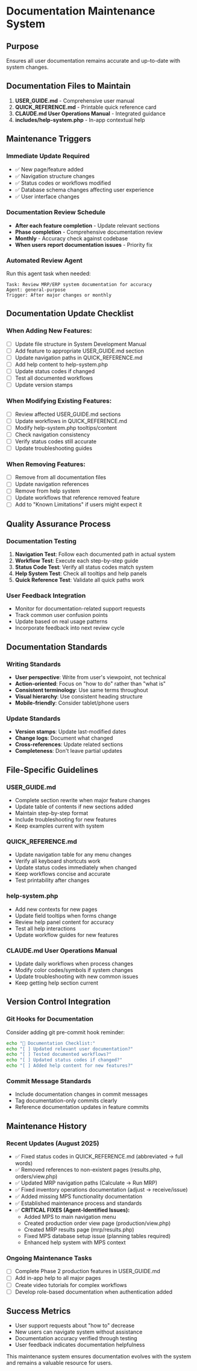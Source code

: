 # Documentation Maintenance System

## Purpose
Ensures all user documentation remains accurate and up-to-date with system changes.

## Documentation Files to Maintain
1. **USER_GUIDE.md** - Comprehensive user manual
2. **QUICK_REFERENCE.md** - Printable quick reference card
3. **CLAUDE.md User Operations Manual** - Integrated guidance
4. **includes/help-system.php** - In-app contextual help

## Maintenance Triggers

### **Immediate Update Required**
- ✅ New page/feature added
- ✅ Navigation structure changes
- ✅ Status codes or workflows modified
- ✅ Database schema changes affecting user experience
- ✅ User interface changes

### **Documentation Review Schedule**
- **After each feature completion** - Update relevant sections
- **Phase completion** - Comprehensive documentation review
- **Monthly** - Accuracy check against codebase
- **When users report documentation issues** - Priority fix

### **Automated Review Agent**
Run this agent task when needed:
```
Task: Review MRP/ERP system documentation for accuracy
Agent: general-purpose
Trigger: After major changes or monthly
```

## Documentation Update Checklist

### When Adding New Features:
- [ ] Update file structure in System Development Manual
- [ ] Add feature to appropriate USER_GUIDE.md section
- [ ] Update navigation paths in QUICK_REFERENCE.md
- [ ] Add help content to help-system.php
- [ ] Update status codes if changed
- [ ] Test all documented workflows
- [ ] Update version stamps

### When Modifying Existing Features:
- [ ] Review affected USER_GUIDE.md sections
- [ ] Update workflows in QUICK_REFERENCE.md
- [ ] Modify help-system.php tooltips/content
- [ ] Check navigation consistency
- [ ] Verify status codes still accurate
- [ ] Update troubleshooting guides

### When Removing Features:
- [ ] Remove from all documentation files
- [ ] Update navigation references
- [ ] Remove from help system
- [ ] Update workflows that reference removed feature
- [ ] Add to "Known Limitations" if users might expect it

## Quality Assurance Process

### Documentation Testing
1. **Navigation Test**: Follow each documented path in actual system
2. **Workflow Test**: Execute each step-by-step guide
3. **Status Code Test**: Verify all status codes match system
4. **Help System Test**: Check all tooltips and help panels
5. **Quick Reference Test**: Validate all quick paths work

### User Feedback Integration
- Monitor for documentation-related support requests
- Track common user confusion points  
- Update based on real usage patterns
- Incorporate feedback into next review cycle

## Documentation Standards

### Writing Standards
- **User perspective**: Write from user's viewpoint, not technical
- **Action-oriented**: Focus on "how to do" rather than "what is"
- **Consistent terminology**: Use same terms throughout
- **Visual hierarchy**: Use consistent heading structure
- **Mobile-friendly**: Consider tablet/phone users

### Update Standards
- **Version stamps**: Update last-modified dates
- **Change logs**: Document what changed
- **Cross-references**: Update related sections
- **Completeness**: Don't leave partial updates

## File-Specific Guidelines

### **USER_GUIDE.md**
- Complete section rewrite when major feature changes
- Update table of contents if new sections added
- Maintain step-by-step format
- Include troubleshooting for new features
- Keep examples current with system

### **QUICK_REFERENCE.md**
- Update navigation table for any menu changes
- Verify all keyboard shortcuts work
- Update status codes immediately when changed
- Keep workflows concise and accurate
- Test printability after changes

### **help-system.php**
- Add new contexts for new pages
- Update field tooltips when forms change
- Review help panel content for accuracy
- Test all help interactions
- Update workflow guides for new features

### **CLAUDE.md User Operations Manual**
- Update daily workflows when process changes
- Modify color codes/symbols if system changes
- Update troubleshooting with new common issues
- Keep getting help section current

## Version Control Integration

### Git Hooks for Documentation
Consider adding git pre-commit hook reminder:
```bash
echo "📝 Documentation Checklist:"
echo "[ ] Updated relevant user documentation?"
echo "[ ] Tested documented workflows?"
echo "[ ] Updated status codes if changed?"
echo "[ ] Added help content for new features?"
```

### Commit Message Standards
- Include documentation changes in commit messages
- Tag documentation-only commits clearly
- Reference documentation updates in feature commits

## Maintenance History

### Recent Updates (August 2025)
- ✅ Fixed status codes in QUICK_REFERENCE.md (abbreviated → full words)
- ✅ Removed references to non-existent pages (results.php, orders/view.php)
- ✅ Updated MRP navigation paths (Calculate → Run MRP)
- ✅ Fixed inventory operations documentation (adjust → receive/issue)
- ✅ Added missing MPS functionality documentation
- ✅ Established maintenance process and standards
- ✅ **CRITICAL FIXES (Agent-Identified Issues):**
  - Added MPS to main navigation menu
  - Created production order view page (production/view.php)
  - Created MRP results page (mrp/results.php)
  - Fixed MPS database setup issue (planning tables required)
  - Enhanced help system with MPS context

### Ongoing Maintenance Tasks
- [ ] Complete Phase 2 production features in USER_GUIDE.md
- [ ] Add in-app help to all major pages
- [ ] Create video tutorials for complex workflows
- [ ] Develop role-based documentation when authentication added

## Success Metrics
- User support requests about "how to" decrease
- New users can navigate system without assistance
- Documentation accuracy verified through testing
- User feedback indicates documentation helpfulness

This maintenance system ensures documentation evolves with the system and remains a valuable resource for users.